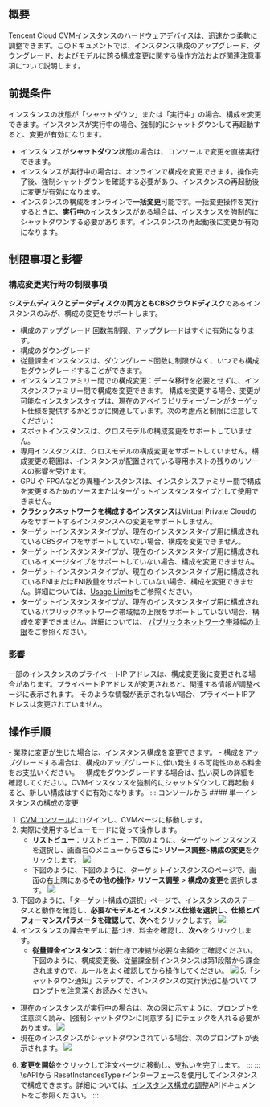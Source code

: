 ## 概要

Tencent Cloud CVMインスタンスのハードウェアデバイスは、迅速かつ柔軟に調整できます。このドキュメントでは、インスタンス構成のアップグレード、ダウングレード、およびモデルに跨る構成変更に関する操作方法および関連注意事項について説明します。

##  前提条件

インスタンスの状態が「シャットダウン」または「実行中」の場合、構成を変更できます。インスタンスが実行中の場合、強制的にシャットダウンして再起動すると、変更が有効になります。
<dx-alert infotype="notice" title="">
- インスタンスが**シャットダウン**状態の場合は、コンソールで変更を直接実行できます。
- インスタンスが実行中の場合は、オンラインで構成を変更できます。操作完了後、強制シャットダウンを確認する必要があり、インスタンスの再起動後に変更が有効になります。
- インスタンスの構成をオンラインで**一括変更**可能です。一括変更操作を実行するときに、**実行中**のインスタンスがある場合は、インスタンスを強制的にシャットダウンする必要があります。インスタンスの再起動後に変更が有効になります。
</dx-alert>




## 制限事項と影響

### 構成変更実行時の制限事項

**システムディスクとデータディスクの両方ともCBSクラウドディスク**であるインスタンスのみが、構成の変更をサポートします。
- 構成のアップグレード
  回数無制限、アップグレードはすぐに有効になります。
- 構成のダウングレード
 - 従量課金インスタンスは、ダウングレード回数に制限がなく、いつでも構成をダウングレードすることができます。
- インスタンスファミリー間での構成変更：データ移行を必要とせずに、インスタンスファミリー間で構成を変更できます。
  構成を変更する場合、変更が可能なインスタンスタイプは、現在のアベイラビリティーゾーンがターゲット仕様を提供するかどうかに関連しています。次の考慮点と制限に注意してください：
 -  スポットインスタンスは、クロスモデルの構成変更をサポートしていません。
 -  専用インスタンスは、クロスモデルの構成変更をサポートしていません。構成変更の範囲は、インスタンスが配置されている専用ホストの残りのリソースの影響を受けます。
 -  GPU や FPGAなどの異種インスタンスは、インスタンスファミリー間で構成を変更するためのソースまたはターゲットインスタンスタイプとして使用できません。
 -  **クラシックネットワークを構成するインスタンス**はVirtual Private Cloudのみをサポートするインスタンスへの変更をサポートしません。
 -  ターゲットインスタンスタイプが、現在のインスタンスタイプ用に構成されているCBSタイプをサポートしていない場合、構成を変更できません。
 -  ターゲットインスタンスタイプが、現在のインスタンスタイプ用に構成されているイメージタイプをサポートしていない場合、構成を変更できません。
 -  ターゲットインスタンスタイプが、現在のインスタンスタイプ用に構成されているENIまたはENI数量をサポートしていない場合、構成を変更できません。詳細については、[Usage Limits](https://intl.cloud.tencent.com/document/product/576/18527)をご参照ください。
 -  ターゲットインスタンスタイプが、現在のインスタンスタイプ用に構成されているパブリックネットワーク帯域幅の上限をサポートしていない場合、構成を変更できません。詳細については、 [パブリックネットワーク帯域幅の上限](https://intl.cloud.tencent.com/document/product/213/12523)をご参照ください。

### 影響

一部のインスタンスのプライベートIP アドレスは、構成変更後に変更される場合があります。プライベートIPアドレスが変更されると、関連する情報が調整ページに表示されます。 そのような情報が表示されない場合、プライベートIPアドレスは変更されていません。

## 操作手順


<dx-alert infotype="explain" title="">
- 業務に変更が生じた場合は、インスタンス構成を変更できます。
- 構成をアップグレードする場合は、構成のアップグレードに伴い発生する可能性のある料金をお支払いください。
- 構成をダウングレードする場合は、払い戻しの詳細を確認してください。CVMインスタンスを強制的にシャットダウンして再起動すると、新しい構成はすぐに有効になります。
</dx-alert>




<dx-tabs>
::: コンソールから
#### 単一インスタンスの構成の変更

1. [CVMコンソール](https://console.cloud.tencent.com/cvm/index)にログインし、CVMページに移動します。
2. 実際に使用するビューモードに従って操作します。
   - **リストビュー**：リストビュー：下図のように、ターゲットインスタンスを選択し、画面右のメニューから**さらに**>**リソース調整**>**構成の変更**をクリックします。
   ![](https://qcloudimg.tencent-cloud.cn/raw/f92499c75d28291b6248ae0963aa2d00.png)
   - 下図のように、下図のように、ターゲットインスタンスのページで、画面の右上隅にある**その他の操作**&gt; **リソース調整** &gt; **構成の変更**を選択します。
   ![](https://qcloudimg.tencent-cloud.cn/raw/2589614a237cecfee9c14c78b0c0f5a4.png) 
3. 下図のように、「ターゲット構成の選択」ページで、インスタンスのステータスと動作を確認し、**必要なモデルとインスタンス仕様を選択し、仕様とパフォーマンスパラメータを確認して**、**次へ**をクリックします。
    ![](https://main.qcloudimg.com/raw/818fbf0dfa791ad5d5a76186eefba019.png)
4. インスタンスの課金モデルに基づき、料金を確認し、**次へ**をクリックします。
	- **従量課金インスタンス**：新仕様で凍結が必要な金額をご確認ください。下図のように、構成変更後、従量課金制インスタンスは第1段階から課金されますので、ルールをよく確認してから操作してください。
	  ![](https://main.qcloudimg.com/raw/25f8630836acdfe274357142d8609c5d.png)
5.「シャットダウン通知」ステップで、インスタンスの実行状況に基づいてプロンプトを注意深くお読みください。
 - 現在のインスタンスが実行中の場合は、次の図に示すように、プロンプトを注意深く読み、[強制シャットダウンに同意する] にチェックを入れる必要があります。
![](https://main.qcloudimg.com/raw/e016f2cc674938acd0046115f007669b.png)
 - 現在のインスタンスがシャットダウンされている場合、次のプロンプトが表示されます。
![](https://main.qcloudimg.com/raw/8385495393237523d0d71460a7b7009b.png)
6. **変更を開始**をクリックして注文ページに移動し、支払いを完了します。 
:::
::: \sAPIから 
ResetInstancesType rインターフェースを使用してインスタンスで構成できます。詳細については、[インスタンス構成の調整](https://intl.cloud.tencent.com/document/product/213/33239)APIドキュメントをご参照ください。
:::
</dx-tabs>
